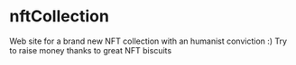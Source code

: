 # nftCollection
Web site for a brand new NFT collection with an humanist conviction :) 
Try to raise money thanks to great NFT biscuits
